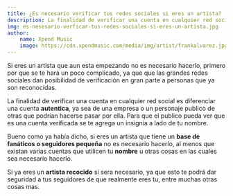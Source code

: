 ```yaml
---
title: ¿Es necesario verificar tus redes sociales si eres un artista?
description: La finalidad de verificar una cuenta en cualquier red social es diferenciar una cuenta autentica, ya sea de una empresa o un personaje publico de otras que podrían hacerse pasar por ella. Para que el publico pueda ver que es una cuenta verificada se te agrega un insignia a lado de tu nombre.
img: es-nesesario-verficar-tus-redes-sociales-si-eres-un-artista.jpg
author:
    name: Xpend Music
    image: https://cdn.xpendmusic.com/media/img/artist/frankalvarez.jpg
---
```


Si eres un artista que aun esta empezando no es necesario hacerlo, primero por que se te hará un poco complicado, ya que que las grandes redes sociales dan posibilidad de verificación en gran parte a personas que ya son reconocidas.

La finalidad de verificar una cuenta en cualquier red social es diferenciar una cuenta **autentica**, ya sea de una empresa o un personaje publico de otras que podrían hacerse pasar por ella. Para que el publico pueda ver que es una cuenta verificada se te agrega un insignia a lado de tu nombre.

Bueno como ya había dicho, si eres un artista que tiene un **base de fanáticos o seguidores pequeña** no es necesario hacerlo, al menos que existan varias cuentas que utilicen tu **nombre** u otras cosas en las cuales sea necesario hacerlo.

Si ya eres un **artista recocido** si sera necesario, ya que esto te podrá dar seguridad a tus seguidores de que realmente eres tu, entre muchas otras cosas mas.